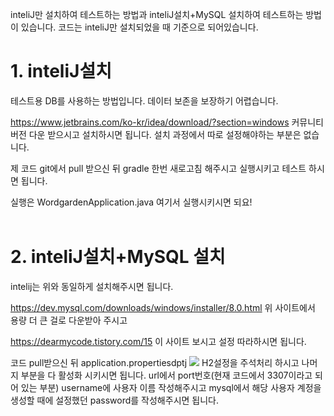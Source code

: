 inteliJ만 설치하여 테스트하는 방법과 inteliJ설치+MySQL 설치하여 테스트하는 방법이 있습니다. 
코드는 inteliJ만 설치되었을 때 기준으로 되어있습니다. 
</br>
# 1. inteliJ설치
테스트용 DB를 사용하는 방법입니다. 데이터 보존을 보장하기 어렵습니다. 

https://www.jetbrains.com/ko-kr/idea/download/?section=windows
커뮤니티 버전 다운 받으시고 설치하시면 됩니다.
설치 과정에서 따로 설정해야하는 부분은 없습니다.

제 코드 git에서 pull 받으신 뒤 gradle 한번 새로고침 해주시고
실행시키고 테스트 하시면 됩니다.

실행은 WordgardenApplication.java 여기서 실행시키시면 되요!</br></br>
# 2. inteliJ설치+MySQL 설치
intelij는 위와 동일하게 설치해주시면 됩니다. 

https://dev.mysql.com/downloads/windows/installer/8.0.html
위 사이트에서 용량 더 큰 걸로 다운받아 주시고

https://dearmycode.tistory.com/15
이 사이트 보시고 설정 따라하시면 됩니다.

코드 pull받으신 뒤 application.propertiesdptj 
![](https://velog.velcdn.com/images/jiw0707/post/c33f899a-37d7-4bd7-b959-5fd0df5fcaa5/image.png)
H2설정을 주석처리 하시고 나머지 부분을 다 활성화 시키시면 됩니다.
url에서 port번호(현재 코드에서 3307이라고 되어 있는 부분)
username에 사용자 이름 작성해주시고
mysql에서 해당 사용자 계정을 생성할 때에 설정했던 password를 작성해주시면 됩니다.
